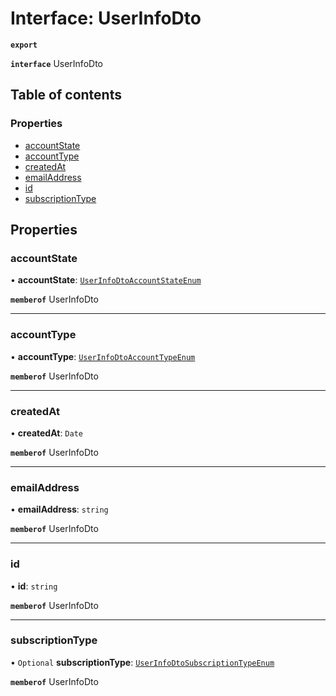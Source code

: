 # Interface: UserInfoDto

**`export`**

**`interface`** UserInfoDto

## Table of contents

### Properties

- [accountState](UserInfoDto.md#accountstate)
- [accountType](UserInfoDto.md#accounttype)
- [createdAt](UserInfoDto.md#createdat)
- [emailAddress](UserInfoDto.md#emailaddress)
- [id](UserInfoDto.md#id)
- [subscriptionType](UserInfoDto.md#subscriptiontype)

## Properties

### <a id="accountstate" name="accountstate"></a> accountState

• **accountState**: [`UserInfoDtoAccountStateEnum`](../enums/UserInfoDtoAccountStateEnum.md)

**`memberof`** UserInfoDto

___

### <a id="accounttype" name="accounttype"></a> accountType

• **accountType**: [`UserInfoDtoAccountTypeEnum`](../enums/UserInfoDtoAccountTypeEnum.md)

**`memberof`** UserInfoDto

___

### <a id="createdat" name="createdat"></a> createdAt

• **createdAt**: `Date`

**`memberof`** UserInfoDto

___

### <a id="emailaddress" name="emailaddress"></a> emailAddress

• **emailAddress**: `string`

**`memberof`** UserInfoDto

___

### <a id="id" name="id"></a> id

• **id**: `string`

**`memberof`** UserInfoDto

___

### <a id="subscriptiontype" name="subscriptiontype"></a> subscriptionType

• `Optional` **subscriptionType**: [`UserInfoDtoSubscriptionTypeEnum`](../enums/UserInfoDtoSubscriptionTypeEnum.md)

**`memberof`** UserInfoDto
